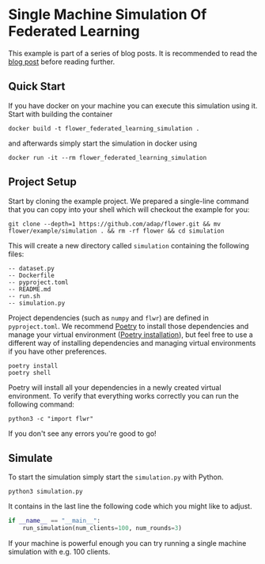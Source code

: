 # Single Machine Simulation Of Federated Learning

This example is part of a series of blog posts. It is recommended to read the [blog post](https://flower.dev/blog/2021-01-08-simulate-federated-learning) before reading further.

## Quick Start

If you have docker on your machine you can execute this simulation using it. Start with building the container

```shell
docker build -t flower_federated_learning_simulation .
```

and afterwards simply start the simulation in docker using

```shell
docker run -it --rm flower_federated_learning_simulation
```

## Project Setup

Start by cloning the example project. We prepared a single-line command that you can copy into your shell which will checkout the example for you:

```shell
git clone --depth=1 https://github.com/adap/flower.git && mv flower/example/simulation . && rm -rf flower && cd simulation
```

This will create a new directory called `simulation` containing the following files:

```shell
-- dataset.py
-- Dockerfile
-- pyproject.toml
-- README.md
-- run.sh
-- simulation.py
```

Project dependencies (such as `numpy` and `flwr`) are defined in `pyproject.toml`. We recommend [Poetry](https://python-poetry.org/docs/) to install those dependencies and manage your virtual environment ([Poetry installation](https://python-poetry.org/docs/#installation)), but feel free to use a different way of installing dependencies and managing virtual environments if you have other preferences.

```shell
poetry install
poetry shell
```

Poetry will install all your dependencies in a newly created virtual environment. To verify that everything works correctly you can run the following command:

```shell
python3 -c "import flwr"
```

If you don't see any errors you're good to go!

## Simulate

To start the simulation simply start the `simulation.py` with Python.

```shell
python3 simulation.py
```

It contains in the last line the following code which you might like to adjust.

```python
if __name__ == "__main__":
    run_simulation(num_clients=100, num_rounds=3)
```

If your machine is powerful enough you can try running a single machine simulation with e.g. 100 clients.

